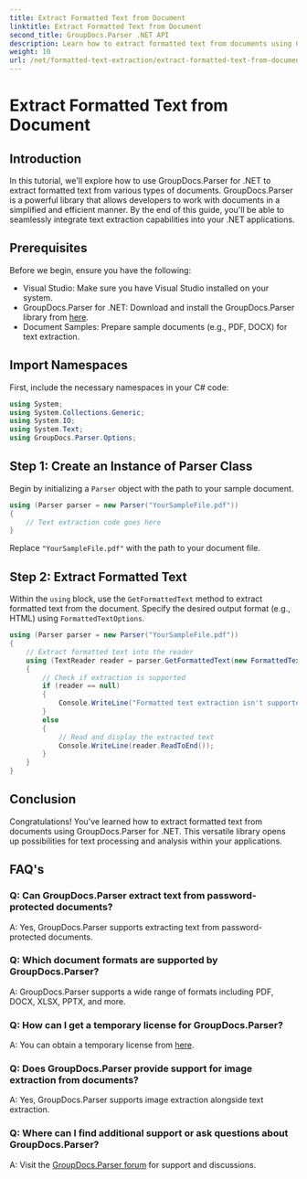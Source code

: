 ```yaml
---
title: Extract Formatted Text from Document
linktitle: Extract Formatted Text from Document
second_title: GroupDocs.Parser .NET API
description: Learn how to extract formatted text from documents using GroupDocs.Parser for .NET. Simple and efficient text extraction for your applications.
weight: 10
url: /net/formatted-text-extraction/extract-formatted-text-from-document/
---
```


# Extract Formatted Text from Document

## Introduction
In this tutorial, we'll explore how to use GroupDocs.Parser for .NET to extract formatted text from various types of documents. GroupDocs.Parser is a powerful library that allows developers to work with documents in a simplified and efficient manner. By the end of this guide, you'll be able to seamlessly integrate text extraction capabilities into your .NET applications.
## Prerequisites
Before we begin, ensure you have the following:
- Visual Studio: Make sure you have Visual Studio installed on your system.
- GroupDocs.Parser for .NET: Download and install the GroupDocs.Parser library from [here](https://releases.groupdocs.com/parser/net/).
- Document Samples: Prepare sample documents (e.g., PDF, DOCX) for text extraction.
## Import Namespaces
First, include the necessary namespaces in your C# code:
```csharp
using System;
using System.Collections.Generic;
using System.IO;
using System.Text;
using GroupDocs.Parser.Options;
```
## Step 1: Create an Instance of Parser Class
Begin by initializing a `Parser` object with the path to your sample document.
```csharp
using (Parser parser = new Parser("YourSampleFile.pdf"))
{
    // Text extraction code goes here
}
```
Replace `"YourSampleFile.pdf"` with the path to your document file.

## Step 2: Extract Formatted Text
Within the `using` block, use the `GetFormattedText` method to extract formatted text from the document. Specify the desired output format (e.g., HTML) using `FormattedTextOptions`.
```csharp
using (Parser parser = new Parser("YourSampleFile.pdf"))
{
    // Extract formatted text into the reader
    using (TextReader reader = parser.GetFormattedText(new FormattedTextOptions(FormattedTextMode.Html)))
    {
        // Check if extraction is supported
        if (reader == null)
        {
            Console.WriteLine("Formatted text extraction isn't supported.");
        }
        else
        {
            // Read and display the extracted text
            Console.WriteLine(reader.ReadToEnd());
        }
    }
}
```

## Conclusion
Congratulations! You've learned how to extract formatted text from documents using GroupDocs.Parser for .NET. This versatile library opens up possibilities for text processing and analysis within your applications.

## FAQ's
### Q: Can GroupDocs.Parser extract text from password-protected documents?
A: Yes, GroupDocs.Parser supports extracting text from password-protected documents.
### Q: Which document formats are supported by GroupDocs.Parser?
A: GroupDocs.Parser supports a wide range of formats including PDF, DOCX, XLSX, PPTX, and more.
### Q: How can I get a temporary license for GroupDocs.Parser?
A: You can obtain a temporary license from [here](https://purchase.groupdocs.com/temporary-license/).
### Q: Does GroupDocs.Parser provide support for image extraction from documents?
A: Yes, GroupDocs.Parser supports image extraction alongside text extraction.
### Q: Where can I find additional support or ask questions about GroupDocs.Parser?
A: Visit the [GroupDocs.Parser forum](https://forum.groupdocs.com/c/parser/17) for support and discussions.
